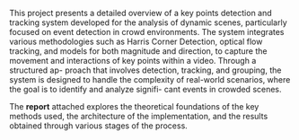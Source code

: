   This project presents a detailed overview of a key points detection and tracking system
developed for the analysis of dynamic scenes, particularly focused on event detection in
crowd environments. The system integrates various methodologies such as Harris Corner
Detection, optical flow tracking, and models for both magnitude and direction, to capture
the movement and interactions of key points within a video. Through a structured ap-
proach that involves detection, tracking, and grouping, the system is designed to handle
the complexity of real-world scenarios, where the goal is to identify and analyze signifi-
cant events in crowded scenes. 

  The **report** attached explores the theoretical foundations of the key
methods used, the architecture of the implementation, and the results obtained through
various stages of the process.
